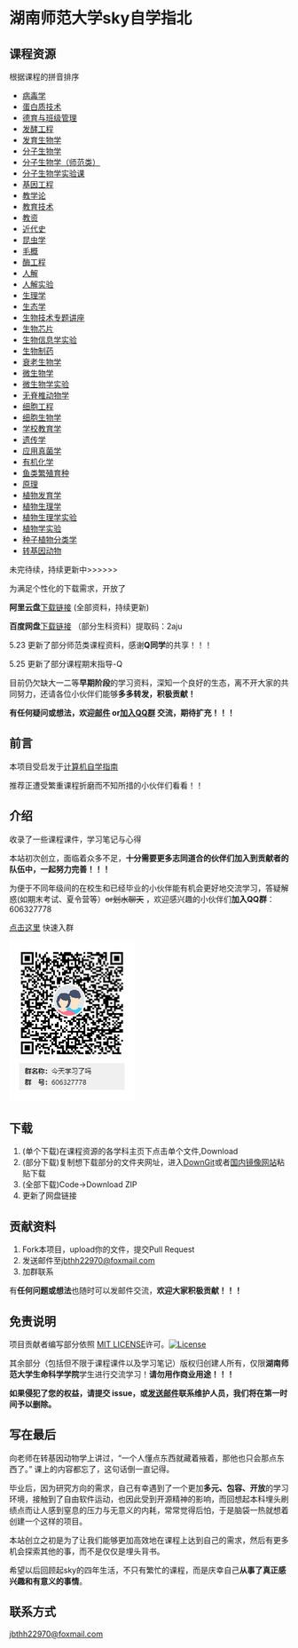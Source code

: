 # 湖南师范大学sky自学指北

## 课程资源
根据课程的拼音排序
- [病毒学](https://github.com/shengs-UCAS/hunnu-sky/tree/main/%E7%97%85%E6%AF%92%E5%AD%A6)
- [蛋白质技术](https://github.com/shengs-UCAS/hunnu-sky/tree/main/蛋白质技术)
- [德育与班级管理](https://github.com/shengs-UCAS/hunnu-sky/tree/main/德育与班级管理)
- [发酵工程](https://github.com/shengs-UCAS/hunnu-sky/tree/main/发酵工程)
- [发育生物学](https://github.com/shengs-UCAS/hunnu-sky/tree/main/发育生物学)
- [分子生物学](https://github.com/shengs-UCAS/hunnu-sky/tree/main/分子生物学)
- [分子生物学（师范类）](https://github.com/shengs-UCAS/hunnu-sky/tree/main/分子生物学（师范类）)
- [分子生物学实验课](https://github.com/shengs-UCAS/hunnu-sky/tree/main/分子生物学实验课)
- [基因工程](https://github.com/shengs-UCAS/hunnu-sky/tree/main/基因工程)
- [教学论](https://github.com/shengs-UCAS/hunnu-sky/tree/main/教学论)
- [教育技术](https://github.com/shengs-UCAS/hunnu-sky/tree/main/教育技术)
- [教资](https://github.com/shengs-UCAS/hunnu-sky/tree/main/教资)
- [近代史](https://github.com/shengs-UCAS/hunnu-sky/tree/main/近代史)
- [昆虫学](https://github.com/shengs-UCAS/hunnu-sky/tree/main/昆虫学)
- [毛概](https://github.com/shengs-UCAS/hunnu-sky/tree/main/毛概)
- [酶工程](https://github.com/shengs-UCAS/hunnu-sky/tree/main/酶工程)
- [人解](https://github.com/shengs-UCAS/hunnu-sky/tree/main/人解)
- [人解实验](https://github.com/shengs-UCAS/hunnu-sky/tree/main/人解实验)
- [生理学](https://github.com/shengs-UCAS/hunnu-sky/tree/main/生理学)
- [生态学](https://github.com/shengs-UCAS/hunnu-sky/tree/main/生态学)
- [生物技术专题讲座](https://github.com/shengs-UCAS/hunnu-sky/tree/main/生物技术专题讲座)
- [生物芯片](https://github.com/shengs-UCAS/hunnu-sky/tree/main/生物芯片)
- [生物信息学实验](https://github.com/shengs-UCAS/hunnu-sky/tree/main/生物信息学实验)
- [生物制药](https://github.com/shengs-UCAS/hunnu-sky/tree/main/生物制药)
- [衰老生物学](https://github.com/shengs-UCAS/hunnu-sky/tree/main/衰老生物学)
- [微生物学](https://github.com/shengs-UCAS/hunnu-sky/tree/main/微生物学)
- [微生物学实验](https://github.com/shengs-UCAS/hunnu-sky/tree/main/微生物实验)
- [无脊椎动物学](https://github.com/shengs-UCAS/hunnu-sky/tree/main/无脊椎动物学)
- [细胞工程](https://github.com/shengs-UCAS/hunnu-sky/tree/main/细胞工程)
- [细胞生物学](https://github.com/shengs-UCAS/hunnu-sky/tree/main/细胞生物学)
- [学校教育学](https://github.com/shengs-UCAS/hunnu-sky/tree/main/学校教育学)
- [遗传学](https://github.com/shengs-UCAS/hunnu-sky/tree/main/遗传学)
- [应用真菌学](https://github.com/shengs-UCAS/hunnu-sky/tree/main/应用真菌学)
- [有机化学](https://github.com/shengs-UCAS/hunnu-sky/tree/main/有机化学)
- [鱼类繁殖育种](https://github.com/shengs-UCAS/hunnu-sky/tree/main/鱼类繁殖育种)
- [原理](https://github.com/shengs-UCAS/hunnu-sky/tree/main/原理)
- [植物发育学](https://github.com/shengs-UCAS/hunnu-sky/tree/main/植发)
- [植物生理学](https://github.com/shengs-UCAS/hunnu-sky/tree/main/植物生理学)
- [植物生理学实验](https://github.com/shengs-UCAS/hunnu-sky/tree/main/植物生理学实验课)
- [植物学实验](https://github.com/shengs-UCAS/hunnu-sky/tree/main/植物学实验)
- [种子植物分类学](https://github.com/shengs-UCAS/hunnu-sky/tree/main/种子植物分类学)
- [转基因动物](https://github.com/shengs-UCAS/hunnu-sky/tree/main/转基因动物)


未完待续，持续更新中>>>>>>

为满足个性化的下载需求，开放了

**阿里云盘**[下载链接](https://www.aliyundrive.com/s/MBup1fbgmGt) (全部资料，持续更新)

**百度网盘**[下载链接](https://pan.baidu.com/s/1RA8TDvq43-4tdG6g0xyu0g) （部分生科资料）提取码：2aju

5.23 更新了部分师范类课程资料，感谢**Q同学**的共享！！！

5.25 更新了部分课程期末指导-Q

目前仍欠缺大一二等**早期阶段**的学习资料，深知一个良好的生态，离不开大家的共同努力，还请各位小伙伴们能够**多多转发，积极贡献！**

**有任何疑问或想法，欢迎[邮件](mailto:jbthh22970@foxmail.com) or[加入QQ群](https://jq.qq.com/?_wv=1027&k=Isflesdo) 交流，期待扩充！！！**


## 前言
本项目受启发于[计算机自学指南](https://csdiy.wiki)

推荐正遭受繁重课程折磨而不知所措的小伙伴们看看！！


## 介绍
收录了一些课程课件，学习笔记与心得

本站初次创立，面临着众多不足，**十分需要更多志同道合的伙伴们加入到贡献者的队伍中，一起努力完善！！！**

为便于不同年级间的在校生和已经毕业的小伙伴能有机会更好地交流学习，答疑解惑(如期末考试、夏令营等）~~or划水聊天~~ ，欢迎感兴趣的小伙伴们**加入QQ群**：606327778

[点击这里](https://jq.qq.com/?_wv=1027&k=Isflesdo) 快速入群

![](今天学习了吗群二维码.png)


## 下载
1. (单个下载)在课程资源的各学科主页下点击单个文件,Download
2. (部分下载)复制想下载部分的文件夹网址，进入[DownGit](https://minhaskamal.github.io/DownGit/#/home)或者[国内镜像网站](http://tool.mkblog.cn/downgit/#/home)粘贴下载
3. (全部下载)Code->Download ZIP
4. 更新了网盘链接


## 贡献资料
1. Fork本项目，upload你的文件，提交Pull Request
2. 发送邮件至[jbthh22970@foxmail.com](mailto:jbthh22970@foxmail.com)
3. 加群联系

有**任何问题或想法**也随时可以发邮件交流，**欢迎大家积极贡献！！！**


## 免责说明
项目贡献者编写部分依照 [MIT LICENSE](https://www.tawesoft.co.uk/kb/article/mit-license-faq)许可。[![License](https://i.creativecommons.org/l/by-nc-sa/4.0/80x15.png)](http://creativecommons.org/licenses/by-nc-sa/4.0/)

其余部分（包括但不限于课程课件以及学习笔记）版权归创建人所有，仅限**湖南师范大学生命科学学院**学生进行交流学习！**请勿用作商业用途！！！**

**如果侵犯了您的权益，请提交 issue，或[发送邮件](mailto:jbthh22970@foxmail.com)联系维护人员，我们将在第一时间予以删除。**

## 写在最后
向老师在转基因动物学上讲过，“一个人懂点东西就藏着掖着，那他也只会那点东西了。” 课上的内容都忘了，这句话倒一直记得。

毕业后，因为研究方向的需求，自己有幸遇到了一个更加**多元、包容、开放**的学习环境，接触到了自由软件运动，也因此受到开源精神的影响，而回想起本科埋头刷绩点而让人感到窒息的压力与无意义的内耗，常常觉得后怕，于是脑袋一热就想着创建一个这样的项目。

本站创立之初是为了让我们能够更加高效地在课程上达到自己的需求，然后有更多机会探索其他的事，而不是仅仅是埋头背书。

希望以后回顾起sky的四年生活，不只有繁忙的课程，而是庆幸自己**从事了真正感兴趣和有意义的事情**。

## 联系方式
[jbthh22970@foxmail.com](mailto:jbthh22970@foxmail.com)
